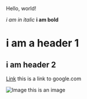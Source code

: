 Hello, world!

*i am in italic*
**i am bold**

# i am a header 1

## i am header 2

[Link](https://www.google.com/) this is a link to google.com

![Image](https://www.google.com/search?sca_esv=597604900&rlz=1C5CHFA_enUS1069US1069&q=.jpg+file+example&tbm=isch&source=lnms&sa=X&ved=2ahUKEwjvrK7dmNaDAxW_M0QIHRzQDE8Q0pQJegQIDhAB&biw=1470&bih=734&dpr=2#imgrc=2Alp7I9_McEOWM) this is an image
